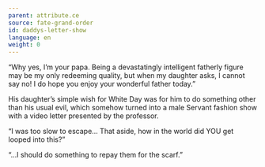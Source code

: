 ```yaml
---
parent: attribute.ce
source: fate-grand-order
id: daddys-letter-show
language: en
weight: 0
---
```


“Why yes, I’m your papa. Being a devastatingly intelligent fatherly figure may be my only redeeming quality, but when my daughter asks, I cannot say no! I do hope you enjoy your wonderful father today.”

His daughter’s simple wish for White Day was for him to do something other than his usual evil, which somehow turned into a male Servant fashion show with a video letter presented by the professor.

“I was too slow to escape… That aside, how in the world did YOU get looped into this?”

“…I should do something to repay them for the scarf.”
